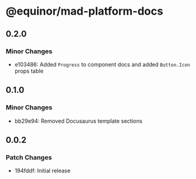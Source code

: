 # @equinor/mad-platform-docs

## 0.2.0

### Minor Changes

-   e103486: Added `Progress` to component docs and added `Button.Icon` props table

## 0.1.0

### Minor Changes

-   bb29e94: Removed Docusaurus template sections

## 0.0.2

### Patch Changes

-   194fddf: Initial release
